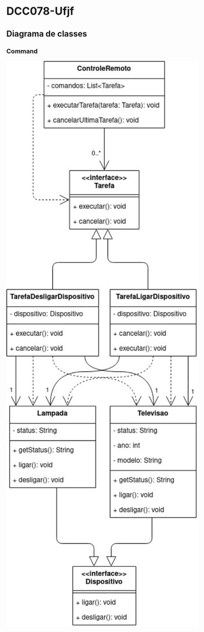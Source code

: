 # DCC078-Ufjf

## Diagrama de classes

### Command

<p align="center">
  <img src="./Diagrama/Command.jpg" style="width: 700px" alt="Command">
</p>